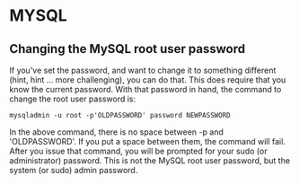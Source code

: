 
# MYSQL

## Changing the MySQL root user password

If you've set the password, and want to change it to something different (hint, hint ... more challenging), you can do that. This does require that you know the current password. With that password in hand, the command to change the root user password is:

`mysqladmin -u root -p'OLDPASSWORD' password NEWPASSWORD`

In the above command, there is no space between -p and 'OLDPASSWORD'. If you put a space between them, the command will fail.
After you issue that command, you will be prompted for your sudo (or administrator) password. This is not the MySQL root user password, but the system (or sudo) admin password.

